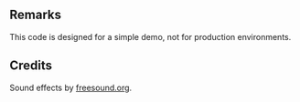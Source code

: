 ## Remarks

This code is designed for a simple demo, not for production environments.

## Credits

Sound effects by [freesound.org]([URL_ADDRESSreesound.org](https://freesound.org/people/Bertrof/sounds/131891/)).